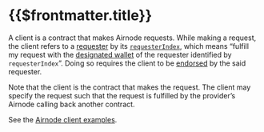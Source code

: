 <h1 id="frontmatter.title">{{$frontmatter.title}}</h1>
<p>A client is a contract that makes Airnode requests. While making a request, the client refers to a <a href="/request-response-protocol/requester.md">requester</a> by its <a href="/request-response-protocol/requester.md#requesterIndex"><code>requesterIndex</code></a>, which means “fulfill my request with the <a href="/request-response-protocol/designated-wallet.md">designated wallet</a> of the requester identified by <code>requesterIndex</code>”. Doing so requires the client to be <a href="/request-response-protocol/endorsement.md">endorsed</a> by the said requester.</p>
<p>Note that the client is the contract that makes the request. The client may specify the request such that the request is fulfilled by the provider’s Airnode calling back another contract.</p>
<p>See the <a href="https://github.com/api3dao/airnode-client-examples">Airnode client examples</a>.</p>

